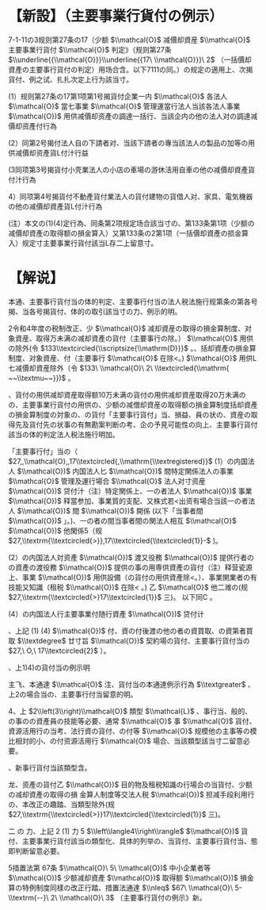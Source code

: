 # 【新設】（主要事業行貨付の例示）

7-1-11の3规则第27条の17（少额 $\\mathcal{O}$ 减價却資産 $\\mathcal{O}$ 主要事業行貨付 $\\mathcal{O}$ 判定》（规则第27条 $\\underline{{\\mathcal{O}}}\\underline{{17\ \\mathcal{O}}}\ 2$ （一括價却資產の主要事行貨付の判定）用场合含。以下7111の同。）の规定の適用上、次揭貨付、例之试、扎扎次定上行为該当寸。

(1）规则第27条の17第1项第1号揭貨付企業一内 $\\mathcal{O}$ 各法人 $\\mathcal{O}$ 當七事業 $\\mathcal{O}$ 管理運當行法人当該各法人事業 $\\mathcal{O})$ 用供减價却资產の調達一括行、当該企内の他の法人对の調達减價却资產付行為

(2）同第2号揭付法人自の下請者对、当該下請者の專当該法人の製品の加等の用供减價却资產貨L付汁行益

(3同项第3号揭貨付小壳業法人の小店の車場の游休活用自車の他の减價却資產貨付汁行為

4）同项第4号揭貨付不動產貨付業法人の貨付建物の貨借人对、家具、電気機器の他の减價却資產貨L付汁行為

(注）本文の(1)(4)定行為、同条第2项规定场合該当寸の、第133条第1项（少额の减價却資產の取得额の損金算入）又第133条の2第1项（一括價却資產の损金算入）规定寸主要事業行貨付該当L存二上留意寸。

# 【解说】

本通、主要事行貨付当の体的判定、主要事行付当の法人税法施行规第条の第各号揭、当各号揭貨付、体的の取引該当寸の力、例示的明。

2令和4年度の税制改正、少 $\\mathcal{O}$ 减却資産の取得の損金算制度、对象資産、取得万未满の减却資產の貨付（主要事行の除。） $\\mathcal{O}$ 用供の除外(令 $133\\textcircled{\\scriptsize{\\mathrm{D}}}$ 。、括却資產の損金算制度、对象資産、付（主要事行 $\\mathcal{O}$ 在除<。) $\\mathcal{O}$ 用供L七减價却資産除外（令 $133\ \\mathcal{O}\ 2\ \\textcircled{\\mathrm{ ~~\\textmu~~}})$ 。

、貨付の用供减却資産取得额10万未满の貨付の用供减却資産取得20万未满のの、主要事業行貨付の用供の、少额の减僧却資産の取得额の損金算制度括却資產の損金算制度の対象の、の貨付「主要事行貨付」当、損益、員の状の、資産の取得先及貨付先の状事の有無勘案判断の考、企の予見可能性の向上、主要事行貨付該当の体的判定法人税法施行明加。

「主要事行付」当の（ $27,,\\mathcal{O},,17\\textcircled{,\\mathrm{\\textregistered}}$ (1）の内国法人 $\\mathcal{O})$ 内国法人匕 $\\mathcal{O})$ 間特定関係法人の事業 $\\mathcal{O}$ 管理及運行場合 $\\mathcal{O}$ 法人对寸资産 $\\mathcal{O})$ 贷付汁（注）特定関係上、一の者法人 $\\mathcal{O})$ 事業 $\\mathcal{O})$ 释當参加、事業質的支配、又株式若<出资有場合当該一の者法人 $\\mathcal{O})$ 間 $\\mathcal{O})$ 開係 (以下「当事者間 $\\mathcal{O})$ 」。)、一の者の間当事者間の関法人相互 $\\mathcal{O}$ $\\mathcal{O})$ 他閑係5（规 $27,\\textrm{\\textcircled{>}},17\\textcircled{\\textcircled{1}}-$ )。

(2）の内国法人対资產 $\\mathcal{O})$ 渡又役務 $\\mathcal{O})$ 提供行者のの資產の渡役務 $\\mathcal{O})$ 提供の事の用専供資產の貨付（注）释营瓷源上、事業 $\\mathcal{O})$ 用供設備（の貨付の用供資產除<。）、事業関業者の有技能又知識（租税 $\\mathcal{O})$ 在除< 。) 乙 $\\mathcal{O}$ 他二潍の(规 $27,\\textrm{\\textcircled{>}17\\textcircled{1}}$ 三)。 以下同C 。

(4）の内国法人行主要事業付随行資產 $\\mathcal{O})$ 贷付计

、上記 $(1)$ (4) $\\mathcal{O})$ 付、資の付後渡の他の者の資買取、の資第者買取 $\\textdegree$ 廿寸旨 $\\mathcal{O})$ 契約場の貨付、主要事行貨付当の $27,\ O,\ 17\\textcircled{2}$ ）。

、上1)4)の貨付当の例示明

主飞、本通達 $\\mathcal{O}$ 注、貨付当の本通達例示行為 $\\textgreater$ 、上2の場合当の、主要事行付当留意的明。

4、上 $2\\left(3\\right)\\mathcal{O}$ 類型 $\\mathcal{L}$ 、事行当、般的、の事のの資產員の技能等必要、通常 $\\mathcal{O}$ 事 $\\mathcal{O}$ 貨付、資源活用行の当考、法行資の貨付、の付等 $\\mathcal{O}$ 规模他の主事等の模比相対的小、の付资源活用行 $\\mathcal{O}$ 場合、当該類型該当寸二留意必要。

、新事行貨付当該類型含。

龙、资產の貨付乙 $\\mathcal{O})$ 目的物及租税知識の行場合の当貨付、少额の减却資產の取得の損 金算人制度等交法人税 $\\mathcal{O})$ 担减手段利用行の、本改正の趣踏、当類型除外(规 $27,\\textrm{\\textcircled{>}}17\\textcircled{\\textcircled{1}}$ 三)。

二 の 力、上記 2 (1) 力 5 $\\left\\langle4\\right\\rangle$ $\\mathcal{O})$ 貨付、主要事業行貨付該当の類型化、具体的列举の、当貨付、主要事行貨付当、態即判断留意必要。

5措置法第 67条 $\\mathcal{O}\ 5\ \\mathcal{O})$ 中小企業者等 $\\mathcal{O})$ 少额减却資產 $\\mathcal{O})$ 取得额 $\\mathcal{O})$ 損金算の特例制度同樣の改正行踏、措置法通達 $\\nleq$ $67\ \\mathcal{O}\ 5-\\textrm{--}\ 2\ \\mathcal{O}\ 3$ （主要事行貨付の例示》新。
